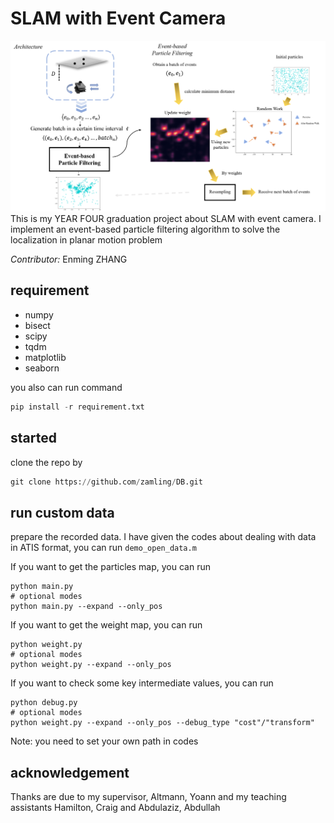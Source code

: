 # SLAM with Event Camera
![overviewed image](images/overview.png)
This is my YEAR FOUR graduation project about SLAM with event camera.
I implement an event-based particle filtering algorithm to solve the
localization in planar motion problem

*Contributor:* Enming ZHANG

## requirement
- numpy
- bisect
- scipy
- tqdm
- matplotlib
- seaborn

you also can run command
```python
pip install -r requirement.txt
```
## started

clone the repo by
```python
git clone https://github.com/zamling/DB.git
```

## run custom data
prepare the recorded data. I have given the codes about dealing with data in 
ATIS format, you can run `demo_open_data.m`

If you want to get the particles map, you can run
```
python main.py
# optional modes
python main.py --expand --only_pos
```
If you want to get the weight map, you can run
```
python weight.py
# optional modes
python weight.py --expand --only_pos
```
If you want to check some key intermediate values, you can run
```
python debug.py
# optional modes
python weight.py --expand --only_pos --debug_type "cost"/"transform"
```
Note: you need to set your own path in codes

## acknowledgement
Thanks are due to my supervisor, Altmann, Yoann and my teaching assistants 
Hamilton, Craig and Abdulaziz, Abdullah



